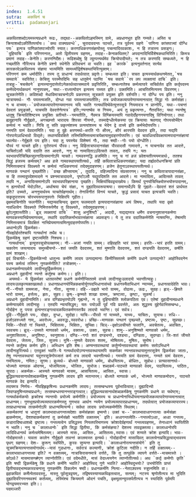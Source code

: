 ```yaml
---
index:  1.4.51
sutra:  अकथिनं च
vritti:  padamanjari
---
```


	अकथितशब्दोऽयमस्त्यप्रधाने रूढः, तद्यथा--अकथितोऽहमस्मिन् ग्रामे, अप्रधानभूत इति गम्यते। अस्ति च क्रियाशब्दोऽकीर्तितपर्यायः। `कथ वाक्यप्रवन्धे`, चुरादावदन्तः पठ्यते, तत्र पूर्वस्य ग्रहणे `पाणिना कांसपात्र्यां दोग्धि पयः` इत्यत्र पाणिकांसपात्र्योरपि स्यात्। करणाधिकरणसंज्ञयोस्तु पचत्यादिरवकाशः, न हि तत्रास्य प्रसङ्गः; `दुहियाचि` इति परिगणनात्, अतो द्वितीयस्य ग्रहणम्, तदाह--केनाकथितम्? अपदानादिभिर्विशेषकथाभिरिति। किमत्र प्रमाणं तदाह--केनेति। करणनिर्देशः। रूढिशब्देषु हि व्युत्पत्त्यर्थमेव क्रियोपादीयते; न तत्र करणादि सम्बध्यते, न हि गच्छतीति गौरित्यत्र केनेति प्रश्नो रथेनेति प्रतिवचनं वा भवति। इह `कारके` इत्यनुवर्तनात् सत्येव कारकत्वेऽकथितस्य संज्ञया भाव्यमिति सामर्थ्याद्विशेषकथाभिरित्युक्तम्। 
	परिगणनं कम धर्मादीति। तस्य तु प्राधान्यं तदर्थत्वात् प्रवृत्तेः। सम्बध्यत इति। सचत इत्यस्यार्थकथनमेतत्,`षच समवाये` स्वरितेत्। केचित्तु परस्मैपदिभिः सह धातुमेनं पठन्ति `षच सवाये``रप लप व्यक्तायां वाचि` इति। तत्राहुः-`षचसेवने` इत्यस्यानुदात्तेतोऽनेकार्थत्वात्समवाये प्रवृत्तिरिति, सम्बध्नातेश्च कर्मव्यापारे सचिर्वर्तत इति कर्तृपदस्य कर्मपदेनार्थकथनं नानुपपन्नम्, यथा--राध्यत्योदन इत्यस्य पच्यत इति। उक्तमिति। आचरितमित्यस्य विवरणम्। सूत्रकारेणेति। कविशब्दो मेधाविमात्रवचनोऽपि प्रकरणात् सूत्रकारे प्रयुक्त इति दर्शयति। गां दोग्धि पय इति। ननु चात्रायमर्थः- गौः पयस्त्यजति, दोग्धा गवा पयस्त्याजयतीति; तत्र प्रयोजकव्यापारेणाप्यमानत्वात् सिद्धा गोः कर्मसंज्ञा। न च वाच्यम्--`प्रयोजकव्यापारेणाप्यमानस्य यदि भवति गत्यर्थादिष्वेवेत्युत्तरसूत्रे नियमादत्र न प्राप्नोपि, यथा--पचन्तं देवदत्तं प्रयुङ्क्ते, पाचयति देवदत्तेनेत्यत्र` इति;ण्यन्तष्वेव स नियमः, अयं तु प्रकृत्यन्तः, नैतदस्ति; यथा ण्यन्तेषु धातुषु क्रियाविशिष्टस्य प्रयुक्तिः प्रतीयते--गमयतीति, नैवमत्र विष्क्रियस्यापि गवादेर्दोहननयनादिषु विनियोगात्। तथा ह्यदुहानापि गौर्दुह्यते, अगच्छन्तो भारादयः शिरसा नीयन्ते, तस्माद्देग्धीत्येकस्या एव क्रियायाः श्रवणाद् गोपयसोर्भेदेन कर्मत्वं न भवति। णिचि तु सति प्रकृत्यंशस्य प्रत्ययांशस्य च भेदेन द्वे वाच्ये इति कर्मभेदोपपत्तिः।
	गमयति ग्रामं देवदत्तमिति। यदा तु दुहेः क्षरणमर्थः-क्षरति गोः क्षीरम्, क्षीरं क्षारयति देवदत्त इति, तदा यद्यपि गोरपायेऽवधिभावो विद्यते; तथाप्यविवक्षिते तस्मिन्निमित्तत्वमात्रापेक्षायामुदाहरणोपपत्तिः। एवं चावधित्वविवक्षायामपादानसंज्ञायां भवत्येव--गेर्दुह्यते पय इति। यदा तु पयस्येव विशेषणं गौः, तदा षष्ठी--गोः पयो दोग्धीति।
	पौरवं गां याचते इति। पुरोरपत्यं पौरवः। ननु विहितात्रापादानसंज्ञा पौरवादसौ गामादत्ते, न याचनादेव तत आदत्ते, याचितोऽसौ यदि ददाति तत आदत्ते, ननु मा नामादिताऽऽदित्सते तावत्, तदपि न; यतः स्वभावपरिचिच्छित्सुरनादित्समानोऽपि याचते। गामवरुणद्धि व्रजमिति। ननु च गां व्रजं प्रवेशयतीत्ययमत्रार्थः, ततश्च सिद्धं व्रजस्य कर्मत्वम्? अथ व्रजे गामवस्थापयतीत्यर्थः, तर्हि कथितात्राधिकरणसंज्ञा; यदा तर्ह्यवरोधनक्रियां प्रति निमित्तत्वमात्रं विवक्ष्यते न कर्मत्वं नाधिकरणत्वं तदेदमुदाहरणम्। व्रजेन हेतुनाऽवस्थापयतीत्यर्थः।
	माणवकं पन्थानं पृच्छतीति। `प्रच्छ ज्ञीप्सायाम्`, तुदादिः, ग्रहिज्यादिना संप्रसारणम्। ननु च कथितात्रापादानसंज्ञा, स हि तस्मादुपदेशमादत्ते न प्रश्नमात्रादादत्ते, पृष्टोऽसौ यद्युपदिशति तत आदत्ते। मा नामादिता, आदित्सते तावत् तदपि न, अनादित्समानोऽपि स्वभावपरिज्ञानाया पृच्छति। भिक्षिर्याचिवद्व्याख्येयः। किमर्थं पुनर्याचिभिक्ष्योरुभयोरुपादानम्, न ह्यनयोरर्थे भेदोऽस्ति, अर्थाश्रया चेयं संज्ञा, न दुह्यादिस्वरूपाश्रया। समानार्थेऽपि हि गृह्यते--देवदत्तं शतं प्रार्थयत इति? उच्यते, अननुयार्थस्य याचतेर्ग्रहणार्थम्। तेनाविनीतं विनयं याचते, क्रुद्धं प्रसादं याचत इत्यत्रापि भवति। सकृदुपात्तस्य चोरभयरूपानुपपत्तेः भिक्षिरपि गृहीतः।
	वृक्षमवचिनोति फलनीति। यद्यप्यवचिन्वद् वृक्षान् फलमादत्ते इत्यपादानसंज्ञाया अयं विषयः, तथापि यदा वृक्षो नावधित्वेन विवक्ष्यते निमित्तरूपेणैव तु विवक्ष्यते, तदेदमुदाहरणम्।
	ब्रूतेऽनुशास्तीति। `ब्रूञ् व्यक्तायां वाचि` `शासु अनुशिष्टौ`, अदादी, यद्यद्यप्यत्र धर्मेण वचनानुशासनकर्मणा माणवकस्याभिप्रेयमाणत्वम्, तथापि ददातिकर्माभावात्संज्ञाया अप्रसङ्गः। ये तु तत्र ददातिकर्मणेति नाश्रयन्ति, तेषामपि निमित्तत्वमात्रं विवक्षितं नाभिप्रेयमाणत्वमित्युदाहरणोपपत्तिः।।
	अथान्येऽपि द्विकर्मकाः-
	नीवह्योर्हरतेश्चापि गत्यर्थानां तथैव च।
	द्विकर्मकेषु ग्रहणं द्रष्टव्यमिति निश्चयः।।
	`गत्यर्थानाम्` इत्युत्तरसूत्रोपलक्षणम्। नी--अजां नयति ग्रामम्। वहिवहति भारं ग्रामम्। हरति--भारं हरति ग्रामम्। चकारेण जयत्यादयः समुच्चीयन्ते--शतं जयति देवदत्तम्, शतं मुष्णाति देवदत्तम्, शतं दण्डयति देवदत्तम्, कर्षति ग्रामं शाखाम्।
	इदं विचार्यते--द्विकर्मकेभ्यो धातुभ्यः कर्मणि लादय उत्पद्यमानाः किमीप्सिततमे कर्मणि प्रधाने उत्पद्यन्ते? आहोस्विदनेन यस्य कर्मत्वं तस्मिन् गुणकर्मणीति? तत्रोक्तम्--
	प्रधानकर्मण्याख्येये लादीनाहुर्द्विकर्मणाम्।
	अप्रधाने दुहादीनां ण्यन्ते कर्तुश्च कर्मणः।। इति।।
     अयमर्थः- ये द्विकर्मका धातवस्तेषां प्रधाने कर्मणीप्सिततमे वाच्ये लादीनाहुःउलादयो भवन्तीत्याहुः। लादयःउलकृत्यक्तखलर्थाः। प्रधानाप्रधानयोर्भिन्नकक्षयोर्युगपदभिधानासंभवे प्रधानस्यैवाभिधानं न्याय्यम्, प्रधानत्वादेवेति भावः। नी--नीयते ग्राममजा, नेया, नीता, सुनया। वहि--उह्यते भारो ग्रामम्, वोढव्यः, ऊढः, सुवहः। हृञ्--ह्रियते भारो ग्रामम्, हर्त्तव्यः, हृतः, सुहरः। कृष्--कृष्यते शाखा ग्रामम्, क्रष्टव्या, कृष्टा, सुकर्षा।
	अप्रधाने दुहादीनामिति। अत्र दण्डिप्रभृतयोऽपि गृह्यन्ते, न तु दुहियाचीति श्लोकपठिता एव। एतेषां दुहादीनामप्रधाने कर्मण्याख्येये लादीनाहुः । एतदपि न्यायसिद्धम्; यतः पयोऽर्थी पूर्वं गवि प्रवर्त्तते, अतः शूद्धस्य दुहेर्गवाभिसम्बन्धः, गोदोहेन तु पयस इत्यन्तरङ्गत्वादकथितकर्मणस्तत्रैव लादयो भवन्ति। एवं सर्वत्र।
	दुहि--गौर्दुह्यते पयः, दोह्या, दुग्धा, सुदोहा। याचि--पौरवो गां याच्यते, याच्यः, याचितः, सुयाचः। रुधि--व्रजोऽवरुध्यते गाम्, अवरोध्यः, अवरुद्धः,स्ववरोधः। प्रच्छि--माणवकः पन्थानं पृच्छ्यते, प्रष्टव्यः, पृष्टः, सुप्रच्छः। भिक्षि--पौरवो गां भिक्ष्यते, भिक्षितव्यः, भिक्षितः, सुभिक्षः। चिञ्--वृक्षोऽवचीयते फलानि, अवचेतव्यः, अवचितः, स्ववचयः। ब्रूञ्--उच्यते माणवको धर्मम्, वक्तव्यः, उक्तः, सुवचः। शामु--अनुशिष्यते माणवको धर्मम्, अनुशासितव्यः, अनुशिष्टः, स्वनुशासः। दण्डि--गर्गाः शतं दण्ड्यन्ते, दश्ड्याः, दण्डिताः, सुदण्डाः। जि-शतं जीयते देवदत्तः, जेतव्यः, जितः, सुजयः। मुषि--मुष्यते देवदत्तः शतम्, मोषितव्यः, मुषितः, सुमोषः।
	ण्यन्ते कर्तुश्च कर्मण इति। अभिधान इति शेषः। अण्यन्तावस्थायां कर्तुर्ण्यन्तावस्थायां कर्मणः सतोऽभिधाने लादीनाहुरित्यर्थः। एतदुक्तं भवति-ये गत्यर्थादयोऽण्यन्तावस्थायामपि सकर्मका ण्यन्तावस्थायामुत्तरसूत्रेण द्विकर्मका जाताः, तेषु ण्यन्तावस्थायां यदुत्तरसूत्रेणोपजातं कर्म तत्र लादयो भवन्तीत्यर्थः। गमयति ग्रामं देवदत्तम्, गम्यते ग्रामं देवदत्तः, गमयितव्यः, गमितः; सुगमः। बुध्यर्थः- बोध्यते माणवको धर्मम्, बोधयितव्यः, बोधितः, सुबोधः। प्रत्यवसानार्थः- भोज्यते माणवक ओदनम्, भोजयितव्यः, भोजितः, सुभोजः। शब्दकर्म-पाठ्यते माणवको वेदम्, पाठयितव्यः, पाठितः, सुपाठः। अकर्मकः- आस्यते माणवको मासम्, आसयितव्यः, आसितः, स्वासः।
	बुद्धिप्रत्यवसानार्थशब्दकर्मकेषु गुणकर्मणि लादय इति मतान्तरम्। बोध्यते माणवकं धर्मः, भोज्यते माणवकमोदनः, पाठ्यते माणवकं वेद इत्यादि।
	तदयमत्र निर्णयः- नीवहिहृकृषिभ्यः प्रधानकर्मणि लादयः; तत्सम्बन्धस्य पूर्वभावित्वात्। दुह्यादिभ्यो जिदण्डमुषिभ्यश्चाप्रधाने; तत्सम्बन्धस्यानन्तरङ्गत्वात्। बुद्धिप्रत्यवसानार्थशब्दकर्मकेषु गुणकर्मणि प्रधाने वा यथेष्टम्; गत्यर्थाकर्मकयोः हृक्रोश्च ण्यन्तयोः प्रयोज्ये कर्मणीति। प्रयोज्यस्य च प्राधान्येनाभिधीयमानाप्रयोजकव्यापारेणाप्यमानत्वात् प्राधान्यम्। गुणभूतप्रयोज्यव्यापारकर्मणस्तु गुणभाव आर्थन न्ययेन प्रयोज्यव्यापारप्राधान्यम्, तदर्थत्वात् प्रयोजकव्यापारस्य। तत्प्राधान्याच्च तत्कर्मणोऽपि प्राधान्यमित्यन्ये। सर्वथा लादयः प्रयोज्यकर्मणीति स्थितम्।
	अकर्मकाणां च धातूनां कालभावाध्वगन्तव्यदेशाः कर्मसंज्ञका इष्यन्ते। उक्तं च--`कालभावाध्वगन्तव्याः कर्मसंज्ञा ह्यकर्मणाम्, देशश्चाकर्मकाणां तु कर्मसंज्ञो भवतीति वक्तव्यम्` इति। अध्वगन्तव्येति--गन्तव्योऽध्वा, अध्वा गन्तव्यः, कडारादिष्वध्वशब्दे द्रष्टव्यः। गन्तव्यत्वेन प्रसिद्धस्य नियतपरिमाणस्य क्रोशादेर्ग्रहणार्थं गन्तव्यग्रहणम्, तेनाध्वानं स्वपितीति न भवति। ननु च `कालाध्वनोः` इति सिद्धा द्वितीया, किं कर्मसंज्ञया? देशस्य तावद्वक्तव्या। कालाध्वनोरपि लादिविधानार्थ कर्मत्वमेषितव्यम्। आस्यते मासः, आसितः, आसितव्यः,स्वासः। एवं शय्यते क्रोश इत्यादि। भावः- गोदोहमास्ते। यावता कालेन गौर्दुह्यते तावन्तं कालमास्त इत्यर्थः। गोदोहादीनां मासादिवत् कालत्वेनाप्रसिद्धत्वाद्भावस्य पृथग् ग्रहणम्। देशः- कुरून् स्वपिति, कुरवः सुप्यन्त इत्यादि। `कालाध्वनोरत्यन्तसंयोगे` इति तु सूत्रमक्रियात्यन्तसयोगार्थम्--मासं गुडधानाः, सर्वरात्रं कल्याणी, क्रोशं कुटिला नदीति। न तर्हि वक्तव्यम्--कालाभावाध्वगन्तव्या इति? न वक्तव्यम्, नात्रासिरासनमात्रे वर्त्तते, किं तु तत्पूर्वके व्यापने वर्त्तते--मासमास्ते । कोऽर्थः? मासमासन#एन व्याप्नोतीति। एवं वदेमधीते, मासं वेदाध्ययनेन व्याप्नोतीत्यर्थः। अथ `कर्तृ कर्मणोः कृति` इति षष्ठी द्विकर्मकेषु किं प्रधाने कर्मणि भवति? आहोस्विद् गुणे भवति? आहोस्विदुभयोः? उभयोरिति प्राप्तं द्वितीयावद्भाष्यकारवचनात्तु गुणकर्मणि विकल्पेन षष्ठी। प्रधानकर्मणि नित्या--नेताऽश्वस्य स्त्रुघ्नमिति वा।
	इहाकथितं कर्मेत्येतावदस्तु, मास्तु पूर्वसूत्रद्वयम्, तद्विषयस्याप्यकथिइतत्वात्, सत्यम्; नटस्य श्रृणोतीत्यत्र मा भूदिति दुह्यादिपरिगणनमवश्यं कर्तव्यम्, तस्मिंश्च क्रियमाणे ओदनं पचति, वृक्षमूलान्युपसर्पतीत्यत्र न स्यादिति पूर्वमपि योगद्वयमारभ्यत इति।।
	पदमञ्जरी
